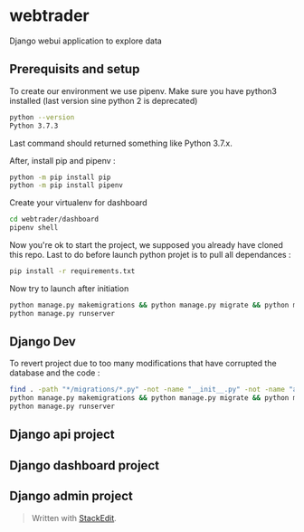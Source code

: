 # webtrader
Django webui application to explore data

## Prerequisits and setup
To create our environment we use pipenv.
Make sure you have python3 installed (last version sine python 2 is deprecated)
```bash
python --version
Python 3.7.3
```
Last command should returned something like Python 3.7.x.

After, install pip and pipenv :

```bash
python -m pip install pip
python -m pip install pipenv
```
Create your virtualenv for dashboard
```bash
cd webtrader/dashboard
pipenv shell
```
Now you're ok to start the project, we supposed you already have cloned this repo. Last to do before launch python projet is to pull all dependances :
```bash
pip install -r requirements.txt
```
Now try to launch after initiation
```bash
python manage.py makemigrations && python manage.py migrate && python manage.py createsuperuser
python manage.py runserver
```

## Django Dev

To revert project due to too many modifications that have corrupted the database and the code :
```bash
find . -path "*/migrations/*.py" -not -name "__init__.py" -not -name "admin_sqlite.py" -delete && find . -path "*/migrations/*.pyc"  -delete && rm -f db.sqlite3
python manage.py makemigrations && python manage.py migrate && python manage.py createsuperuser
python manage.py runserver
```

## Django api project


## Django dashboard project


## Django admin project


> Written with [StackEdit](https://stackedit.io/).